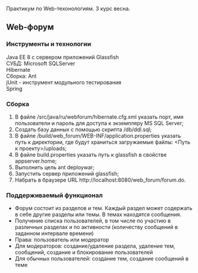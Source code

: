 Практикум по Web-техонологиям. 3 курс весна.

## Web-форум

### Инструменты и технологии

Java EE 8 с сервером приложений Glassfish\
СУБД: Microsoft SQLServer\
Hibernate\
Сборка: Ant\
jUnit - инструмент модульного тестирования\
Spring

### Сборка

1. В файле /src/java/ru/webforum/hibernate.cfg.xml указать порт, имя пользователи и пароль для доступа к экземпляру MS SQL Server;
2. Создать базу данных с помощью скрипта /db/ddl.sql;
3. В файле /build/web_forum/WEB-INF/application.properties указать путь к директории, где будут храниться загружаемые файлы: <Путь к проекту>/uploads;
4. В файле build.properties указать путь к glassfish в свойстве appserver.home;
5. Выполнить цель ant deploywar;
6. Запустить сервер приложений glassfish;
7. Набрать в браузере URL http://localhost:8080/web_forum/forum.do.

### Поддерживаемый функционал

- Форум состоит из разделов и тем. Каждый раздел может содержать в себе другие разделы или темы. В темах находятся сообщения.
- Получение списка пользователей, в том числе по участию в различных разделах и по активности (количеству сообщений в заданном интервале времени)
- Права: пользователь или модератор
- Для модераторов: создание/удаление раздела, удаление тем, сообщений, создание и блокирование пользователей
- Для обычных пользователей: создание тем, создание сообщений в теме

